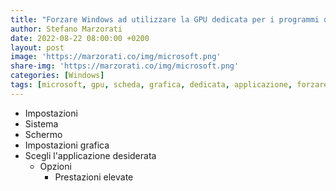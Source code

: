 ```yaml
---
title: "Forzare Windows ad utilizzare la GPU dedicata per i programmi desiderati"
author: Stefano Marzorati
date: 2022-08-22 08:00:00 +0200
layout: post
image: 'https://marzorati.co/img/microsoft.png'
share-img: 'https://marzorati.co/img/microsoft.png'
categories: [Windows]
tags: [microsoft, gpu, scheda, grafica, dedicata, applicazione, forzare, utilizzo]
---
```

- Impostazioni
- Sistema
- Schermo
- Impostazioni grafica
- Scegli l'applicazione desiderata
	- Opzioni
		- Prestazioni elevate
